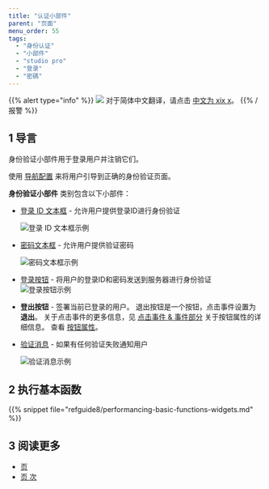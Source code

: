 ```yaml
---
title: "认证小部件"
parent: "页面"
menu_order: 55
tags:
  - "身份认证"
  - "小部件"
  - "studio pro"
  - "登录"
  - "密碼"
---
```


{{% alert type="info" %}}
<img src="attachments/chinese-translation/china.png" style="display: inline-block; margin: 0" /> 对于简体中文翻译，请点击 [中文为 xix x](https://cdn.mendix.tencent-cloud.com/documentation/refguide8/authentication-widgets.pdf)。
{{% /报警 %}}

## 1 导言

身份验证小部件用于登录用户并注销它们。

使用 [导航配置](navigation#authentication) 来将用户引导到正确的身份验证页面。

**身份验证小部件** 类别包含以下小部件：

* [登录 ID 文本框](login-id-text-box) - 允许用户提供登录ID进行身份验证

    ![登录 ID 文本框示例](attachments/authentication-widgets/logid-id-example.png)

* [密码文本框](password-text-box) - 允许用户提供验证密码

    ![密码文本框示例](attachments/authentication-widgets/password-text-box-example.png)

* [登录按钮](sign-in-button) - 将用户的登录ID和密码发送到服务器进行身份验证 ![登录按钮示例](attachments/authentication-widgets/sign-in-button-example.png)

* **登出按钮** - 签署当前已登录的用户。 退出按钮是一个按钮，点击事件设置为 **退出**。 关于点击事件的更多信息，见 [点击事件 & 事件部分](on-click-event) 关于按钮属性的详细信息。 查看 [按钮属性](button-properties)。

* [验证消息](validation-message) - 如果有任何验证失败通知用户

    ![验证消息示例](attachments/authentication-widgets/validation-message-example.png)

## 2 执行基本函数

{{% snippet file="refguide8/performancing-basic-functions-widgets.md" %}}

## 3 阅读更多

* [页](page)
* [页 次](页面)